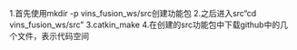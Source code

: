 1.首先使用mkdir -p vins_fusion_ws/src创建功能包
2.之后进入src“cd vins_fusion_ws/src”
3.catkin_make
4.在创建的src功能包中下载github中的几个文件，表示代码空间
